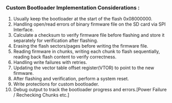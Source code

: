 ### Custom Bootloader Implementation Considerations :

1. Usually keep the bootloader at the start of the flash 0x08000000.
2. Handling open/read errors of binary firmware file on the SD card via SPI Interface.
3. Calculate a checksum to verify firmware file before flashing and store it separately for verification after flashing.
4. Erasing the flash sectors/pages before writing the firmware file.
5. Reading firmware in chunks, writing each chunk to flash sequentially, reading back flash content to verify correctness.
6. Handling write failures with retries.
7. Updating the vector table offset register(VTOR) to point to the new firmware.
8. After flashing and verification, perform a system reset.
9. Write protections for custom bootloader.
10. Debug output to track the bootloader progress and errors.[Power Failure / Rechecking Chunks etc.]